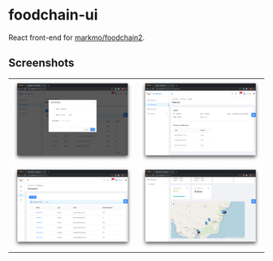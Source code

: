 # foodchain-ui

React front-end for [markmo/foodchain2](https://github.com/markmo/foodchain2).

## Screenshots

<table>
  <tr>
    <td><img src="https://raw.githubusercontent.com/markmo/foodchain-ui/master/public/Add_Shipment_Form.png" width="100%"/></td>
    <td><img src="https://raw.githubusercontent.com/markmo/foodchain-ui/master/public/Shipment_Detail.png" width="100%"/></td>
  </tr>
  <tr>
    <td><img src="https://raw.githubusercontent.com/markmo/foodchain-ui/master/public/Participants_List.png" width="100%"/></td>
    <td><img src="https://raw.githubusercontent.com/markmo/foodchain-ui/master/public/Dashboard.png" width="100%"/></td>
  </tr>
</table>

